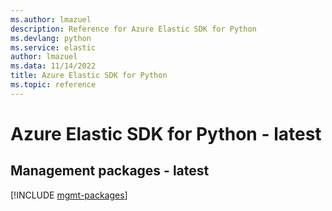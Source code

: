 ```yaml
---
ms.author: lmazuel
description: Reference for Azure Elastic SDK for Python
ms.devlang: python
ms.service: elastic
author: lmazuel
ms.data: 11/14/2022
title: Azure Elastic SDK for Python
ms.topic: reference
---
```

# Azure Elastic SDK for Python - latest

## Management packages - latest
[!INCLUDE [mgmt-packages](elastic-mgmt-index.md)]